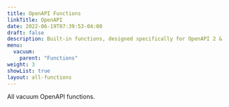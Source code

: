 ```yaml
---
title: OpenAPI Functions
linkTitle: OpenAPI
date: 2022-06-19T07:39:53-04:00
draft: false
description: Built-in functions, designed specifically for OpenAPI 2 & 3.
menu:
  vacuum:
    parent: "Functions"
weight: 3
showList: true
layout: all-functions
---
```


All vacuum OpenAPI functions.